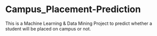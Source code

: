 # Campus_Placement-Prediction
This is a Machine Learning &amp; Data Mining Project to predict whether a student will be placed on campus or not.
